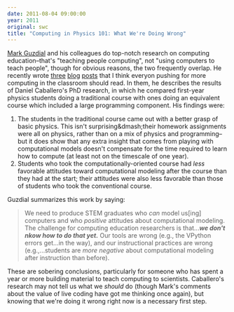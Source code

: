 ```yaml
---
date: 2011-08-04 09:00:00
year: 2011
original: swc
title: "Computing in Physics 101: What We're Doing Wrong"
---
```

<p><a href="http://www.ic.gatech.edu/people/mark-guzdial">Mark Guzdial</a> and his colleagues do top-notch research on computing education–that's "teaching people computing", not "using computers to teach people", though for obvious reasons, the two frequently overlap. He recently wrote <a href="http://computinged.wordpress.com/2011/07/29/adding-computational-modeling-in-python-doesnt-lead-to-better-physics-learning-caballero-thesis-part-1/">three</a> <a href="http://computinged.wordpress.com/2011/08/01/what-students-get-wrong-when-building-computational-physics-models-in-python-cabellero-thesis-part-2/">blog</a> <a href="http://computinged.wordpress.com/2011/08/02/instruction-makes-student-attitudes-on-computational-modeling-worse-caballero-thesis-part-3/">posts</a> that I think everyon pushing for more computing in the classroom should read. In them, he describes the results of Daniel Caballero's PhD research, in which he compared first-year physics students doing a traditional course with ones doing an equivalent course which included a large programming component. His findings were:</p>
<ol>
<li>The students in the traditional course came out with a better grasp of basic physics. This isn't surprising&amp;dmash;their homework assignments were all on physics, rather than on a mix of physics and programming–but it does show that any extra insight that comes from playing with computational models doesn't compensate for the time required to learn how to compute (at least not on the timescale of one year).</li>
<li>Students who took the computationally-oriented course had <em>less</em> favorable attitudes toward computational modeling after the course than they had at the start; their attitudes were also less favorable than those of students who took the conventional course.</li>
</ol>
<p>Guzdial summarizes this work by saying:</p>
<blockquote><p>We need to produce STEM graduates who <em>can</em> model us[ing] computers and who <em>positive</em> attitudes about computational modeling. The challenge for computing education researchers is that...<strong><em>we don't nkow how to do that yet.</em></strong> Our tools are wrong (e.g., the VPython errors get...in the way), and our instructional practices are wrong (e.g.,...students are <em>more negative</em> about computational modeling after instruction than before).</p></blockquote>
<p>These are sobering conclusions, particularly for someone who has spent a year or more building material to teach computing to scientists. Caballero's research may not tell us what we <em>should</em> do (though Mark's comments about the value of live coding have got me thinking once again), but knowing that we're doing it wrong right now is a necessary first step.</p>

